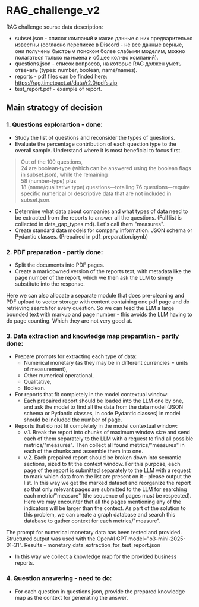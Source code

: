 # RAG_challenge_v2

RAG challenge sourse data description:
 - subset.json - список компаний и какие данные о них предварительно известны (согласно переписке в Discord - не все данные верные, они получены быстрым поиском более слабыми моделям, можно полагаться только на имена и общее кол-во компаний).
 - questions.json - список вопросов, на которые RAG должен уметь отвечать (types: number, boolean, name/names).
 - reports - pdf files can be finded here: https://rag.timetoact.at/data/r2.0/pdfs.zip
 - test_report.pdf  - example of report.

## Main strategy of decision

### 1. Questions explorartion - done:
- Study the list of questions and reconsider the types of questions.
- Evaluate the percentage contribution of each question type to the overall sample. Understand where it is most beneficial to focus first.

> Out of the 100 questions,  
> 24 are boolean‐type (which can be answered using the boolean flags in subset.json), while the remaining  
> 58 (number-type) plus  
> 18 (name/qualitative type) 
> questions—totalling 76 questions—require specific numerical or descriptive data that are not included in subset.json.
- Determine what data about companies and what types of data need to be extracted from the reports to answer all the questions. (Full list is collected in data_gap_types.md). Let's call them "measures".
- Create standard data models for company information. JSON schema or Pydantic classes. (Prepaired in pdf_preparation.ipynb)

### 2. PDF preparation - partly done: 
- Split the documents into PDF pages.
- Create a markdowned version of the reports text, with metadata like the page number of the report, which we then ask the LLM to simply substitute into the response.

Here we can also allocate a separate module that does pre-cleaning and PDF upload to vector storage with content containing one pdf page and do retrieving search for every question.
So we can feed the LLM a large bounded text with markup and page number - this avoids the LLM having to do page counting. Which they are not very good at.

### 3. Data extraction and knowledge map preparation - partly done: 
- Prepare prompts for extracting each type of data:
  - Numerical monetary (as they may be in different currencies = units of measurement),
  - Other numerical operational,
  - Qualitative,
  - Boolean.
- For reports that fit completely in the model contextual window:
   - Each prepaired report should be loaded into the LLM one by one, and ask the model to find all the data from the data model (JSON schema or Pydantic classes, in code Pydantic classes) in model should be included the number of page.
- Reports that do not fit completely in the model contextual window:
  - v.1. Break the report into chunks of maximum window size and send each of them separately to the LLM with a request to find all possible metrics/"measures". Then collect all found metrics/"measures" in each of the chunks and assemble them into one.
  - v.2. Each prepaired report should be broken down into semantic sections, sized to fit the context window. For this purpose, each page of the report is submitted separately to the LLM with a request to mark which data from the list are present on it - please output the list. In this way we get the marked dataset and reorganize the report so that only relevant pages are submitted to the LLM for searching each metric/"measure" (the sequence of pages must be respected). Here we may encounter that all the pages mentioning any of the indicators will be larger than the context. As part of the solution to this problem, we can create a graph database and search this database to gather context for each metrics/"measure".

The prompt for numerical monetary data has been tested and provided. Structured output was used with the OpenAI GPT model="o3-mini-2025-01-31".
Results - monetary_data_extraction_for_test_report.json

- In this way we collect a knowledge map for the provided business reports.

### 4. Question answering - need to do: 
- For each question in questions.json, provide the prepared knowledge map as the context for generating the answer.





